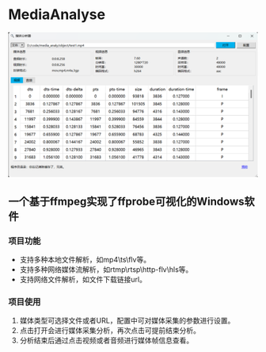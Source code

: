 # MediaAnalyse

![软件界面](https://github.com/chenli1379/MediaAnalyse/raw/main/images/ui.jpg)

## 一个基于ffmpeg实现了ffprobe可视化的Windows软件

### 项目功能

 * 支持多种本地文件解析，如mp4\ts\flv等。
 * 支持多种网络媒体流解析，如rtmp\rtsp\http-flv\hls等。
 * 支持网络文件解析，如文件下载链接url。

### 项目使用

1. 媒体类型可选择文件或者URL，配置中可对媒体采集的参数进行设置。
2. 点击打开会进行媒体采集分析，再次点击可提前结束分析。
3. 分析结束后通过点击视频或者音频进行媒体帧信息查看。